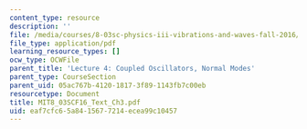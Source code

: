 ```yaml
---
content_type: resource
description: ''
file: /media/courses/8-03sc-physics-iii-vibrations-and-waves-fall-2016/eaf7cfc65a8415677214ecea99c10457_MIT8_03SCF16_Text_Ch3.pdf
file_type: application/pdf
learning_resource_types: []
ocw_type: OCWFile
parent_title: 'Lecture 4: Coupled Oscillators, Normal Modes'
parent_type: CourseSection
parent_uid: 05ac767b-4120-1817-3f89-1143fb7c00eb
resourcetype: Document
title: MIT8_03SCF16_Text_Ch3.pdf
uid: eaf7cfc6-5a84-1567-7214-ecea99c10457
---
```

